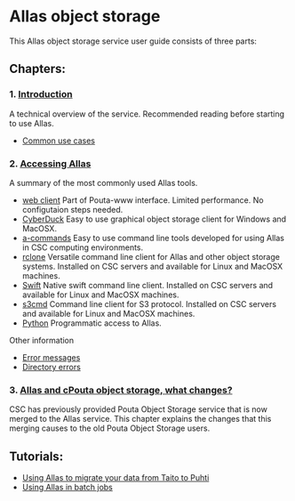 # Allas object storage

This Allas object storage service user guide consists of three parts:


## Chapters:

### 1. [Introduction](./introduction.md)


A technical overview of the service. Recommended reading before starting to use Allas.

   * [Common use cases](./using_allas/common_use_cases.md)

### 2. [Accessing Allas](./accessing_allas.md)

A summary of the most commonly used Allas tools.

   * [web client](using_allas/web_client.md) Part of Pouta-www interface. Limited performance. No configutaion steps needed.
   * [CyberDuck](accessing_allas.md#cyberduck-functions) Easy to use graphical object storage client for Windows and MacOSX.
   * [a-commands](using_allas/a_commands.md) Easy to use command line tools developed for using Allas in CSC computing environments.
   * [rclone](using_allas/rclone.md) Versatile command line client for Allas and other object storage systems. Installed on CSC servers and available for Linux and MacOSX machines.
   * [Swift](using_allas/swift_client.md) Native swift command line client. Installed on CSC servers and available for Linux and MacOSX machines.
   * [s3cmd](using_allas/s3_client.md) Command line client for S3 protocol. Installed on CSC servers and available for Linux and MacOSX machines. 
   * [Python](using_allas/python_library.md) Programmatic access to Allas.

Other information
   * [Error messages](./using_allas/error_messages.md)
   * [Directory errors](./using_allas/directory_object_error.md )
   

### 3.  [Allas and cPouta object storage, what changes?](./allas_cpouta_change.md) 
CSC has previously provided Pouta Object Storage service that is now merged to the Allas service. This chapter explains the changes that this merging causes to the old Pouta Object Storage users.

## Tutorials: 

* [Using Allas to migrate your data from Taito to Puhti](./migration_tutorial.md)
* [Using Allas in batch jobs](./allas_batchjobs.md)

